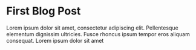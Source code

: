 # First Blog Post

Lorem ipsum dolor sit amet, consectetur adipiscing elit. Pellentesque elementum dignissim ultricies. Fusce rhoncus ipsum tempor eros aliquam consequat. Lorem ipsum dolor sit amet
